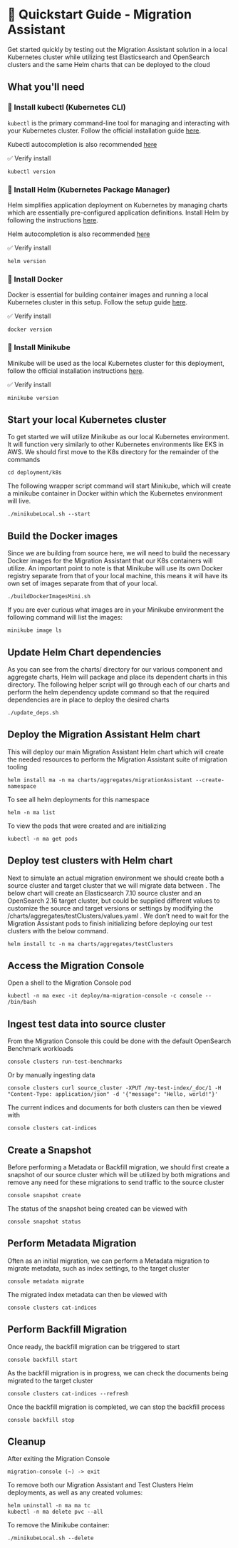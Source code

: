 # 🚀 Quickstart Guide - Migration Assistant

Get started quickly by testing out the Migration Assistant solution in a local Kubernetes cluster while utilizing test Elasticsearch and OpenSearch clusters and the same Helm charts that can be deployed to the cloud



## What you'll need

### 🔹 Install kubectl (Kubernetes CLI)

`kubectl` is the primary command-line tool for managing and interacting with your Kubernetes cluster. Follow the official installation guide [here](https://kubernetes.io/docs/tasks/tools/).

Kubectl autocompletion is also recommended [here](https://kubernetes.io/docs/reference/kubectl/generated/kubectl_completion/)

✅ Verify install

```shell
kubectl version
```


### 🔹 Install Helm (Kubernetes Package Manager)

Helm simplifies application deployment on Kubernetes by managing charts which are essentially pre-configured application definitions. Install Helm by following the instructions [here](https://helm.sh/docs/intro/install/).

Helm autocompletion is also recommended [here](https://helm.sh/docs/helm/helm_completion_bash/)

✅ Verify install

```shell
helm version
```


### 🔹 Install Docker

Docker is essential for building container images and running a local Kubernetes cluster in this setup. Follow the setup guide [here](https://docs.docker.com/engine/install/).

✅ Verify install

```shell
docker version
```


### 🔹 Install Minikube

Minikube will be used as the local Kubernetes cluster for this deployment, follow the official installation instructions [here](https://minikube.sigs.k8s.io/docs/start/?arch=%2Fmacos%2Farm64%2Fstable%2Fbinary+download).

✅ Verify install

```shell
minikube version
```


## Start your local Kubernetes cluster

To get started we will utilize Minikube as our local Kubernetes environment. It will function very similarly to other Kubernetes environments like EKS in AWS.  We should first move to the K8s directory for the remainder of the commands

```shell
cd deployment/k8s
```

The following wrapper script command will start Minikube, which will create a minikube container in Docker within which the Kubernetes environment will live.

```shell
./minikubeLocal.sh --start
```


## Build the Docker images

Since we are building from source here, we will need to build the necessary Docker images for the Migration Assistant that our K8s containers will utilize. An important point to note is that Minikube will use its own Docker registry separate from that of your local machine, this means it will have its own set of images separate from that of your local.

```shell
./buildDockerImagesMini.sh
```

If you are ever curious what images are in your Minikube environment the following command will list the images:

```shell
minikube image ls
```



## Update Helm Chart dependencies

As you can see from the charts/ directory for our various component and aggregate charts, Helm will package and place its dependent charts in this directory. The following helper script will go through each of our charts and perform the helm dependency update  command so that the required dependencies are in place to deploy the desired charts

```shell
./update_deps.sh
```


## Deploy the Migration Assistant Helm chart

This will deploy our main Migration Assistant Helm chart which will create the needed resources to perform the Migration Assistant suite of migration tooling

```shell
helm install ma -n ma charts/aggregates/migrationAssistant --create-namespace
```

To see all helm deployments for this namespace

```shell
helm -n ma list
```

To view the pods that were created and are initializing

```shell
kubectl -n ma get pods
```


## Deploy test clusters with Helm chart

Next to simulate an actual migration environment we should create both a source cluster and target cluster that we will migrate data between . The below chart will create an Elasticsearch 7.10 source cluster and an OpenSearch 2.16 target cluster, but could be supplied different values to customize the source and target versions or settings by modifying the /charts/aggregates/testClusters/values.yaml . We don’t need to wait for the Migration Assistant pods to finish initializing before deploying our test clusters with the below command.

```shell
helm install tc -n ma charts/aggregates/testClusters
```


## Access the Migration Console

Open a shell to the Migration Console pod

```shell
kubectl -n ma exec -it deploy/ma-migration-console -c console -- /bin/bash
```


## Ingest test data into source cluster

From the Migration Console this could be done with the default OpenSearch Benchmark workloads

```shell
console clusters run-test-benchmarks
```

Or by manually ingesting data

```shell
console clusters curl source_cluster -XPUT /my-test-index/_doc/1 -H "Content-Type: application/json" -d '{"message": "Hello, world!"}'
```

The current indices and documents for both clusters can then be viewed with

```shell
console clusters cat-indices
```

## Create a Snapshot

Before performing a Metadata or Backfill migration, we should first create a snapshot of our source cluster which will be utilized by both migrations and remove any need for these migrations to send traffic to the source cluster

```shell
console snapshot create
```

The status of the snapshot being created can be viewed with

```shell
console snapshot status
```


## Perform Metadata Migration

Often as an initial migration, we can perform a Metadata migration to migrate metadata, such as index settings, to the target cluster

```shell
console metadata migrate
```

The migrated index metadata can then be viewed with

```shell
console clusters cat-indices
```


## Perform Backfill Migration

Once ready, the backfill migration can be triggered to start

```shell
console backfill start
```

As the backfill migration is in progress, we can check the documents being migrated to the target cluster

```shell
console clusters cat-indices --refresh
```

Once the backfill migration is completed, we can stop the backfill process

```shell
console backfill stop
```


## Cleanup

After exiting the Migration Console

```shell
migration-console (~) -> exit
```

To remove both our Migration Assistant and Test Clusters Helm deployments, as well as any created volumes:

```shell
helm uninstall -n ma ma tc
kubectl -n ma delete pvc --all
```

To remove the Minikube container:

```shell
./minikubeLocal.sh --delete
```

